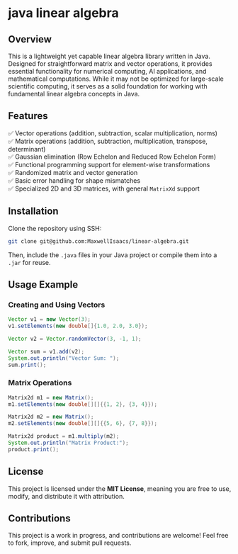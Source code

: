 # **java linear algebra**

## **Overview**

This is a lightweight yet capable linear algebra library written in Java. Designed for straightforward matrix and vector operations, it provides essential functionality for numerical computing, AI applications, and mathematical computations. While it may not be optimized for large-scale scientific computing, it serves as a solid foundation for working with fundamental linear algebra concepts in Java.

## **Features**

✅ Vector operations (addition, subtraction, scalar multiplication, norms)  
✅ Matrix operations (addition, subtraction, multiplication, transpose, determinant)  
✅ Gaussian elimination (Row Echelon and Reduced Row Echelon Form)  
✅ Functional programming support for element-wise transformations  
✅ Randomized matrix and vector generation  
✅ Basic error handling for shape mismatches  
✅ Specialized 2D and 3D matrices, with general `MatrixXd` support  

## **Installation**

Clone the repository using SSH:

```sh
git clone git@github.com:MaxwellIsaacs/linear-algebra.git
```

Then, include the `.java` files in your Java project or compile them into a `.jar` for reuse.

## **Usage Example**

### **Creating and Using Vectors**
```java
Vector v1 = new Vector(3);
v1.setElements(new double[]{1.0, 2.0, 3.0});

Vector v2 = Vector.randomVector(3, -1, 1);

Vector sum = v1.add(v2);
System.out.println("Vector Sum: ");
sum.print();
```

### **Matrix Operations**
```java
Matrix2d m1 = new Matrix();
m1.setElements(new double[][]{{1, 2}, {3, 4}});

Matrix2d m2 = new Matrix();
m2.setElements(new double[][]{{5, 6}, {7, 8}});

Matrix2d product = m1.multiply(m2);
System.out.println("Matrix Product:");
product.print();
```

## **License**

This project is licensed under the **MIT License**, meaning you are free to use, modify, and distribute it with attribution.

## **Contributions**

This project is a work in progress, and contributions are welcome! Feel free to fork, improve, and submit pull requests.

